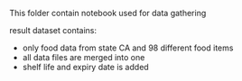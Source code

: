 This folder contain notebook used for data gathering

result dataset contains:
- only food data from state CA and 98 different food items
- all data files are merged into one
- shelf life and expiry date is added

